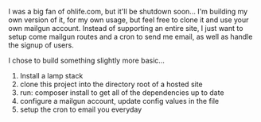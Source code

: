 I was a big fan of ohlife.com, but it'll be shutdown soon...
I'm building my own version of it, for my own usage, but feel free to clone it and use your own mailgun account.
Instead of supporting an entire site, I just want to setup come mailgun routes and a cron to send me email, as well as handle the signup of users. 


I chose to build something slightly more basic...
1) Install a lamp stack
2) clone this project into the directory root of a hosted site
3) run: composer install to get all of the dependencies up to date
4) configure a mailgun account, update config values in the file
5) setup the cron to email you everyday


